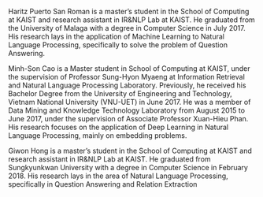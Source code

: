 Haritz Puerto San Roman is a master’s student in the School of Computing at KAIST and research assistant in IR&NLP Lab at KAIST. He graduated from the University of Malaga with a degree in Computer Science in July 2017. His research lays in the application of Machine Learning to Natural Language Processing, specifically to solve the problem of Question Answering.

Minh-Son Cao is a Master student in School of Computing at KAIST, under the supervision of Professor Sung-Hyon Myaeng at Information Retrieval and Natural Language Processing Laboratory. Previously, he received his Bachelor Degree from the University of Engineering and Technology, Vietnam National University (VNU-UET) in June 2017. He was a member of Data Mining and Knowledge Technology Laboratory from August 2015 to June 2017, under the supervision of Associate Professor Xuan-Hieu Phan. His research focuses on the application of Deep Learning in Natural Language Processing, mainly on embedding problems.

Giwon Hong is a master’s student in the School of Computing at KAIST and research assistant in IR&NLP Lab at KAIST. He graduated from Sungkyunkwan University with a degree in Computer Science in February 2018. His research lays in the area of Natural Language Processing, specifically in Question Answering and Relation Extraction
